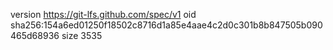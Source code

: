 version https://git-lfs.github.com/spec/v1
oid sha256:154a6ed01250f18502c8716d1a85e4aae4c2d0c301b8b847505b090465d68936
size 3535
